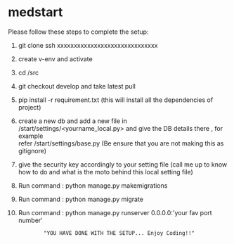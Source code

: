 # medstart
Please follow these steps to complete the setup:<br>
1. git clone ssh xxxxxxxxxxxxxxxxxxxxxxxxxxxxxx<br>
2. create v-env and activate<br>
3. cd /src<br>
4. git checkout develop and take latest pull <br>
5. pip install -r requirement.txt (this will install all the dependencies of project)<br>
6. create a new db and add a new file in /start/settings/<yourname_local.py> and give the DB details there , for example<br>        refer /start/settings/base.py (Be ensure that you are not making this as gitignore)<br>
7. give the security key accordingly to your setting file (call me up to know how to do and what is the moto behind this        local setting file)<br>
8. Run command : python manage.py makemigrations<br>
9. Run command : python manage.py migrate<br>
10. Run command : python manage.py runserver 0.0.0.0:'your fav port number'<br>
                 
                "YOU HAVE DONE WITH THE SETUP... Enjoy Coding!!" 
